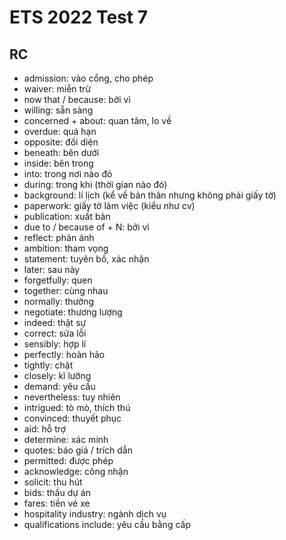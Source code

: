 # ETS 2022 Test 7

## RC

- admission: vào cổng, cho phép
- waiver: miễn trừ
- now that / because: bởi vì
- willing: sẵn sàng
- concerned + about: quan tâm, lo về
- overdue: quá hạn
- opposite: đối diện
- beneath: bên dưới
- inside: bên trong
- into: trong nơi nào đó
- during: trong khi (thời gian nào đó)
- background: lí lịch (kể về bản thân nhưng không phải giấy tờ)
- paperwork: giấy tờ làm việc (kiểu như cv)
- publication: xuất bản
- due to / because of + N: bởi vì
- reflect: phản ánh
- ambition: tham vọng
- statement: tuyên bố, xác nhận
- later: sau này
- forgetfully: quen
- together: cùng nhau
- normally: thường
- negotiate: thương lượng
- indeed: thật sự
- correct: sửa lỗi
- sensibly: hợp lí
- perfectly: hoàn hảo
- tightly: chặt
- closely: kĩ lưỡng
- demand: yêu cầu 
- nevertheless: tuy nhiên
- intrigued: tò mò, thích thú
- convinced: thuyết phục
- aid: hỗ trợ 
- determine: xác minh
- quotes: báo giá / trích dẫn
- permitted: được phép
- acknowledge: công nhận
- solicit: thu hút
- bids: thầu dự án
- fares: tiền vé xe
- hospitality industry: ngành dịch vụ
- qualifications include: yêu cầu bằng cấp 